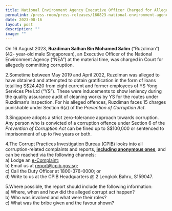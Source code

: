 ```yaml
---
title: National Environment Agency Executive Officer Charged for Alleged Corruption
permalink: /press-room/press-releases/160823-national-environment-agency-executive-officer-charged/
date: 2023-08-16
layout: post
description: ""
image: ""
---
```

On 16 August 2023, **Ruzdiman Salhan Bin Mohamed Salim** (“Ruzdiman”) (42- year-old male Singaporean), an Executive Officer of the National Environment Agency (“NEA”) at the material time, was charged in Court for allegedly committing corruption.

2.Sometime between May 2019 and April 2022, Ruzdiman was alleged to have obtained and attempted to obtain gratification in the form of loans totalling S$24,420 from eight current and former employees of YS Yong Services Pte Ltd (“YS”). These were inducements to show leniency during the quality assurance audit of cleaning works by YS for the routes under Ruzdiman’s inspection. For his alleged offences, Ruzdiman faces 15 charges punishable under Section 6(a) of the *Prevention of Corruption Act*.

3.Singapore adopts a strict zero-tolerance approach towards corruption. Any person who is convicted of a corruption offence under Section 6 of the *Prevention of Corruption Act* can be fined up to S$100,000 or sentenced to imprisonment of up to five years or both.

4.The Corrupt Practices Investigation Bureau (CPIB) looks into all corruption-related complaints and reports, <u>**including anonymous ones**</u>, and can be reached via the following channels:
<br>a) Lodge an [e-Complaint](https://www.cpib.gov.sg/e-services/e-complaint-for-corrupt-conduct);  
b) Email us at report@cpib.gov.sg; 
<br>c) Call the Duty Officer at 1800-376-0000; or <br> 
d) Write to us at the CPIB Headquarters @ 2 Lengkok Bahru, S159047.

5.Where possible, the report should include the following information: 
<br>a) Where, when and how did the alleged corrupt act happen?<br>
b) Who was involved and what were their roles? <br>
c) What was the bribe given and the favour shown?
